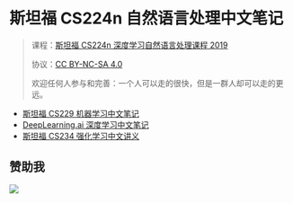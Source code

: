 # 斯坦福 CS224n 自然语言处理中文笔记

> 课程：[斯坦福 CS224n 深度学习自然语言处理课程 2019](https://www.bilibili.com/video/av46216519)
> 
> 协议：[CC BY-NC-SA 4.0](http://creativecommons.org/licenses/by-nc-sa/4.0/)
> 
> 欢迎任何人参与和完善：一个人可以走的很快，但是一群人却可以走的更远。

+   [斯坦福 CS229 机器学习中文笔记](http://ai-start.com/ml2014/)
+   [DeepLearning.ai 深度学习中文笔记](http://ai-start.com/dl2017/)
+   [斯坦福 CS234 强化学习中文讲义](https://github.com/apachecn/stanford-cs234-notes-zh)
## 赞助我

![](https://img-blog.csdnimg.cn/20200112005920729.png)